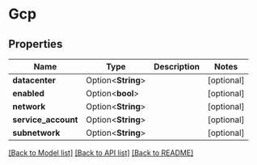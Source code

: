 # Gcp

## Properties

Name | Type | Description | Notes
------------ | ------------- | ------------- | -------------
**datacenter** | Option<**String**> |  | [optional]
**enabled** | Option<**bool**> |  | [optional]
**network** | Option<**String**> |  | [optional]
**service_account** | Option<**String**> |  | [optional]
**subnetwork** | Option<**String**> |  | [optional]

[[Back to Model list]](../README.md#documentation-for-models) [[Back to API list]](../README.md#documentation-for-api-endpoints) [[Back to README]](../README.md)


